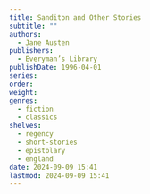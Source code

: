 ```yaml
---
title: Sanditon and Other Stories
subtitle: ""
authors:
  - Jane Austen
publishers:
  - Everyman’s Library
publishDate: 1996-04-01
series: 
order: 
weight: 
genres:
  - fiction
  - classics
shelves:
  - regency
  - short-stories
  - epistolary
  - england
date: 2024-09-09 15:41
lastmod: 2024-09-09 15:41
---
```

